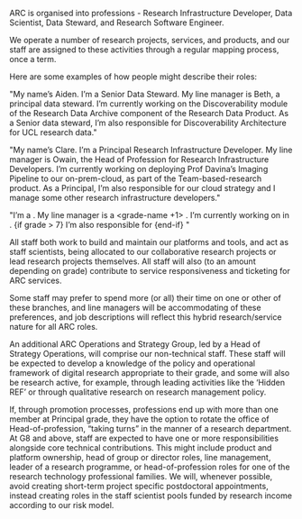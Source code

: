 ARC is organised into professions - Research Infrastructure Developer, Data Scientist, Data Steward, and Research Software Engineer.

We operate a number of research projects, services, and products, and our staff are assigned to these activities through a regular mapping process, once a term.

Here are some examples of how people might describe their roles:

"My name’s Aiden. I’m a Senior Data Steward. My line manager is Beth, a principal data steward. I’m currently working on the Discoverability module of the Research Data Archive component of the Research Data Product. As a Senior data steward, I’m also responsible for Discoverability Architecture for UCL research data."

"My name’s Clare. I’m a Principal Research Infrastructure Developer. My line manager is Owain, the Head of Profession for Research Infrastructure Developers. I’m currently working on deploying Prof Davina’s Imaging Pipeline to our on-prem-cloud, as part of the Team-based-research product. As a Principal, I’m also responsible for our cloud strategy and I manage some other research infrastructure developers."

"I’m a <grade-name> <profession>. My line manager is a <grade-name +1> <profession>. I’m currently working on <activity> in <product>. {if grade > 7} I’m also responsible for <additional area of departmental responsibility>{end-if} "

All staff both work to build and maintain our platforms and tools, and act as staff scientists, being allocated to our collaborative research projects or lead research projects themselves. All staff will also (to an amount depending on grade) contribute to service responsiveness and ticketing for ARC services.

Some staff may prefer to spend more (or all) their time on one or other of these branches, and line managers will be accommodating of these preferences, and job descriptions will reflect this hybrid research/service nature for all ARC roles.

An additional ARC Operations and Strategy Group, led by a Head of Strategy Operations, will comprise our non-technical staff. These staff will be expected to develop a knowledge of the policy and operational framework of digital research appropriate to their grade, and some will also be research active, for example, through leading activities like the ‘Hidden REF’ or through qualitative research on research management policy.

If, through promotion processes, professions end up with more than one member at Principal grade, they have the option to rotate the office of Head-of-profession, “taking turns” in the manner of a research department.
At G8 and above, staff are expected to have one or more responsibilities alongside core technical contributions. This might include product and platform ownership,  head of group or director roles, line management, leader of a research programme, or head-of-profession roles for one of the research technology professional families.
We will, whenever possible, avoid creating short-term project specific postdoctoral appointments, instead creating roles in the staff scientist pools funded by research income according to our risk model.
